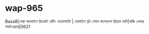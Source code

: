 # wap-965
Basa8|সেরা অনলাইন ক্রিকেট বেটিং ওয়েবসাইট | মোবাইল স্লট গেমস বাংলাদেশ রিয়েল মানি|বাজি খেলার সফটওয়্যার|0621
